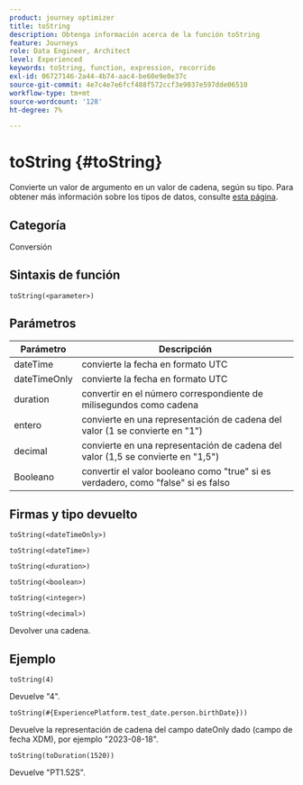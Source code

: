 ```yaml
---
product: journey optimizer
title: toString
description: Obtenga información acerca de la función toString
feature: Journeys
role: Data Engineer, Architect
level: Experienced
keywords: toString, function, expression, recorrido
exl-id: 06727146-2a44-4b74-aac4-be60e9e0e37c
source-git-commit: 4e7c4e7e6fcf488f572ccf3e9037e597dde06510
workflow-type: tm+mt
source-wordcount: '128'
ht-degree: 7%

---
```


# toString {#toString}

Convierte un valor de argumento en un valor de cadena, según su tipo. Para obtener más información sobre los tipos de datos, consulte [esta página](../expression/data-types.md).

## Categoría

Conversión

## Sintaxis de función

`toString(<parameter>)`

## Parámetros

| Parámetro | Descripción |
|--- |--- |
| dateTime | convierte la fecha en formato UTC |
| dateTimeOnly | convierte la fecha en formato UTC |
| duration | convertir en el número correspondiente de milisegundos como cadena |
| entero | convierte en una representación de cadena del valor (1 se convierte en &quot;1&quot;) |
| decimal | convierte en una representación de cadena del valor (1,5 se convierte en &quot;1,5&quot;) |
| Booleano | convertir el valor booleano como &quot;true&quot; si es verdadero, como &quot;false&quot; si es falso |

## Firmas y tipo devuelto

`toString(<dateTimeOnly>)`

`toString(<dateTime>)`

`toString(<duration>)`

`toString(<boolean>)`

`toString(<integer>)`

`toString(<decimal>)`

Devolver una cadena.

## Ejemplo

`toString(4)`

Devuelve &quot;4&quot;.

`toString(#{ExperiencePlatform.test_date.person.birthDate}))`

Devuelve la representación de cadena del campo dateOnly dado (campo de fecha XDM), por ejemplo &quot;2023-08-18&quot;.

`toString(toDuration(1520))`

Devuelve &quot;PT1.52S&quot;.
